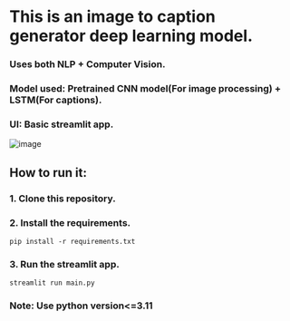 # This is an image to caption generator deep learning model.
### Uses both NLP + Computer Vision.
### Model used: Pretrained CNN model(For image processing) + LSTM(For captions).
### UI: Basic streamlit app.

![image](https://github.com/user-attachments/assets/a3d3693b-7226-43fd-bd57-a77540057a46)

## How to run it:

### 1. Clone this repository.

### 2. Install the requirements.
    pip install -r requirements.txt

### 3. Run the streamlit app.
    streamlit run main.py


### Note: Use python version<=3.11





